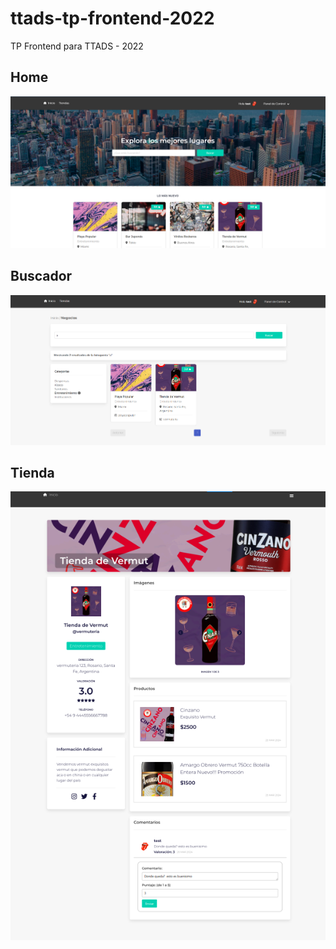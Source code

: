 # ttads-tp-frontend-2022
TP Frontend para TTADS - 2022

## Home
![Imagen Home](./screenshots/home.png)

## Buscador
![Imagen Buscador](./screenshots/buscador.png)

## Tienda
![Imagen Buscador](./screenshots/tienda.png)
